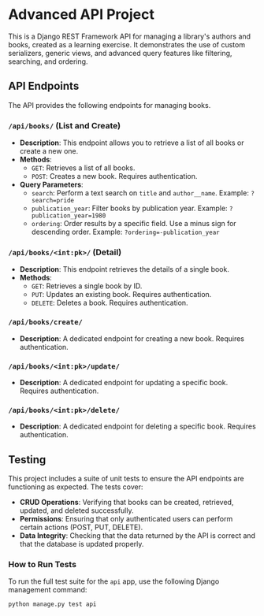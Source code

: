 # Advanced API Project

This is a Django REST Framework API for managing a library's authors and books, created as a learning exercise. It demonstrates the use of custom serializers, generic views, and advanced query features like filtering, searching, and ordering.

## API Endpoints

The API provides the following endpoints for managing books.

### `/api/books/` (List and Create)

- **Description**: This endpoint allows you to retrieve a list of all books or create a new one.
- **Methods**:
  - `GET`: Retrieves a list of all books.
  - `POST`: Creates a new book. Requires authentication.
- **Query Parameters**:
  - `search`: Perform a text search on `title` and `author__name`. Example: `?search=pride`
  - `publication_year`: Filter books by publication year. Example: `?publication_year=1980`
  - `ordering`: Order results by a specific field. Use a minus sign for descending order. Example: `?ordering=-publication_year`

### `/api/books/<int:pk>/` (Detail)

- **Description**: This endpoint retrieves the details of a single book.
- **Methods**:
  - `GET`: Retrieves a single book by ID.
  - `PUT`: Updates an existing book. Requires authentication.
  - `DELETE`: Deletes a book. Requires authentication.

### `/api/books/create/`

- **Description**: A dedicated endpoint for creating a new book. Requires authentication.

### `/api/books/<int:pk>/update/`

- **Description**: A dedicated endpoint for updating a specific book. Requires authentication.

### `/api/books/<int:pk>/delete/`

- **Description**: A dedicated endpoint for deleting a specific book. Requires authentication.

## Testing

This project includes a suite of unit tests to ensure the API endpoints are functioning as expected. The tests cover:

- **CRUD Operations**: Verifying that books can be created, retrieved, updated, and deleted successfully.
- **Permissions**: Ensuring that only authenticated users can perform certain actions (POST, PUT, DELETE).
- **Data Integrity**: Checking that the data returned by the API is correct and that the database is updated properly.

### How to Run Tests

To run the full test suite for the `api` app, use the following Django management command:

```bash
python manage.py test api
```
